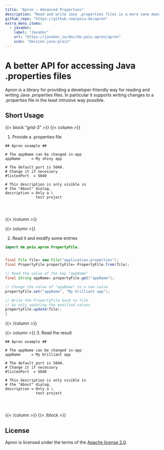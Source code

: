 ```yaml
---
title: "Apron — Advanced Properties"
description: "Read and write Java .properties files in a more sane manner"
github_repo: "https://github.com/poiu-de/apron"
extra_menu_items:
  - javadoc:
    label: "Javadoc"
    url: "https://javadoc.io/doc/de.poiu.apron/apron"
    icon: "devicon-java-plain"
---
```


# A better API for accessing Java .properties files

Apron is a library for providing a developer-friendly way for reading and
writing Java .properties files. In particular it supports writing changes to
a .properties file in the least intrusive way possible.


## Short Usage

{{< block "grid-3" >}}
{{< column >}}
1. Provide a .properties file
```properties
## Apron example ##

# The appName can be changed in-app
appName     = My shiny app

# The default port is 5040.
# Change it if necessary
#listenPort  = 5040

# This description is only visible in
# the "About" dialog.
description = Only a \
              test project
 
 
 
```
{{< /column >}}

{{< column >}}

2. Read it and modify some entries
```java
import de.poiu.apron.PropertyFile;


final File file= new File("application.properties");
final PropertyFile propertyFile= PropertyFile.from(file);

// Read the value of the key "appName"
final String appName= propertyFile.get("appName");

// Change the value of "appName" to a new value
propertyFile.set("appName", "My brilliant app");

// Write the PropertyFile back to file
// by only updating the modified values
propertyFile.update(file);
}
```

{{< /column >}}

{{< column >}}
3. Read the result
```properties
## Apron example ##

# The appName can be changed in-app
appName     = My brilliant app

# The default port is 5040.
# Change it if necessary
#listenPort  = 5040

# This description is only visible in
# the "About" dialog.
description = Only a \
              test project
 
 
 
```
{{< /column >}}
{{< /block >}}


## License

Apron is licensed under the terms of the [Apache license 2.0](http://www.apache.org/licenses/LICENSE-2.0).

